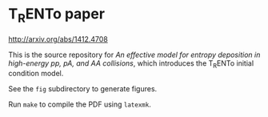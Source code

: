 # T<sub>R</sub>ENTo paper

http://arxiv.org/abs/1412.4708

This is the source repository for _An effective model for entropy deposition in high-energy pp, pA, and AA collisions_, which introduces the T<sub>R</sub>ENTo initial condition model.

See the `fig` subdirectory to generate figures.

Run `make` to compile the PDF using `latexmk`.
